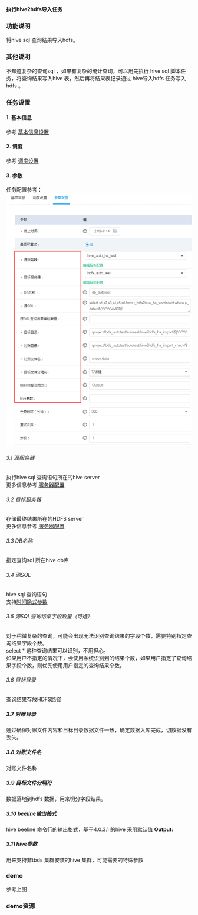 **执行hive2hdfs导入任务**

### 功能说明
将hive sql 查询结果导入hdfs。

### 其他说明
不知道复杂的查询sql ，如果有复杂的统计查询，可以用先执行 hive sql 脚本任务，将查询结果写入hive 表，然后再将结果表记录通过 hive导入hdfs 任务写入hdfs 。 

### 任务设置
#### 1. 基本信息  
参考 [基本信息设置](/workflow/workflow/runnerBasicInfo.md)  
#### 2. 调度  
参考 [调度设置](/workflow/workflow/runnerCycle.md)  

#### 3. 参数
任务配置参考：
![hive2hdfs](/workflow/workflow/images/hive2hdfs.png)

###### 3.1 源服务器
执行hive sql 查询语句所在的hive server  
更多信息参考 [服务器配置](/workflow/services/readme.md)
###### 3.2 目标服务器
存储最终结果所在的HDFS server   
更多信息参考 [服务器配置](/workflow/services/readme.md)
###### 3.3 DB名称
指定查询sql 所在hive db库  

###### 3.4 源SQL
hive sql 查询语句  
支持[时间隐式参数](/workflow/more/implicitVariable.md)

###### 3.5 源SQL查询结果字段数量（可选）
对于稍微复杂的查询，可能会出现无法识别查询结果的字段个数，需要特别指定查询结果字段个数。  
select * 这种查询结果可以识别，不用担心。  
如果用户不指定的情况下，会使用系统识别到的结果个数，如果用户指定了查询结果字段个数，则优先使用用户指定的查询结果个数。

###### 3.6 目标目录
查询结果存放HDFS路径

##### 3.7 对账目录
通过确保对账文件内容和目标目录数据文件一致，确定数据入库完成，切数据没有丢失。
##### 3.8 对账文件名
对账文件名称

##### 3.9 目标文件分隔符
数据落地到hdfs 数据，用来切分字段结果。
##### 3.10 beeline输出格式
hive beeline 命令行的输出格式，基于4.0.3.1 的hive 采用默认值 **Output:**
##### 3.11 hive参数
用来支持非tbds 集群安装的hive 集群，可能需要的特殊参数

### demo
参考上图

### demo资源
